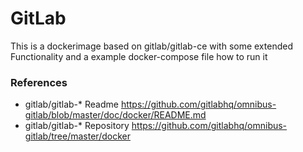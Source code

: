 # GitLab
This is a dockerimage based on gitlab/gitlab-ce with some extended Functionality and a example docker-compose file how
to run it

### References
- gitlab/gitlab-* Readme https://github.com/gitlabhq/omnibus-gitlab/blob/master/doc/docker/README.md
- gitlab/gitlab-* Repository https://github.com/gitlabhq/omnibus-gitlab/tree/master/docker
